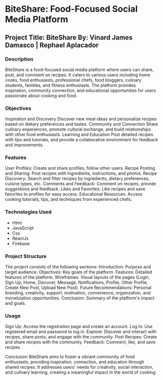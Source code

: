 # BiteShare: Food-Focused Social Media Platform
## Project Title: BiteShare By: Vinard James Damasco | Rephael Aplacador

### Description
BiteShare is a food-focused social media platform where users can share, post, and comment on recipes. It caters to various users including home cooks, food enthusiasts, professional chefs, food bloggers, culinary students, families, and fitness enthusiasts. The platform provides inspiration, community connection, and educational opportunities for users passionate about cooking and food.

### Objectives
Inspiration and Discovery
Discover new meal ideas and personalize recipes based on dietary preferences and tastes.
Community and Connection
Share culinary experiences, promote cultural exchange, and build relationships with other food enthusiasts.
Learning and Education
Post detailed recipes with tips and tutorials, and provide a collaborative environment for feedback and improvements.

### Features
User Profiles: Create and share profiles, follow other users.
Recipe Posting and Sharing: Post recipes with ingredients, instructions, and photos.
Recipe Discovery: Search and filter recipes by ingredients, dietary preferences, cuisine types, etc.
Comments and Feedback: Comment on recipes, provide suggestions and feedback.
Likes and Favorites: Like recipes and save favorites to profiles for easy access.
Educational Resources: Access cooking tutorials, tips, and techniques from experienced chefs.

### Technologies Used
+ Html
+ JavaScript
+ Css
+ ReactJs
+ Firebase

### Project Structure
The project consists of the following sections:
Introduction: Purpose and target audience.
Objectives: Key goals of the platform.
Features: Detailed features of the platform.
Wireframes: Visual layouts of the pages (Login, Sign Up, Home, Discover, Message, Notifications, Profile, Other Profile, Create New Post, Upload New Post).
Future Recommendations: Personal branding, creativity, support, motivation, convenience, organization, and monetization opportunities.
Conclusion: Summary of the platform's impact and goals.

### Usage
Sign Up: Access the registration page and create an account.
Log In: Use registered email and password to log in.
Explore: Discover and interact with recipes, share posts, and engage with the community.
Post Recipes: Create and share recipes with the community.
Feedback: Comment, like, and save recipes.

Conclusion
BiteShare aims to foster a vibrant community of food enthusiasts, providing inspiration, connection, and education through shared recipes. It addresses users' needs for creativity, social interaction, and culinary learning, creating a meaningful impact in the world of cooking
